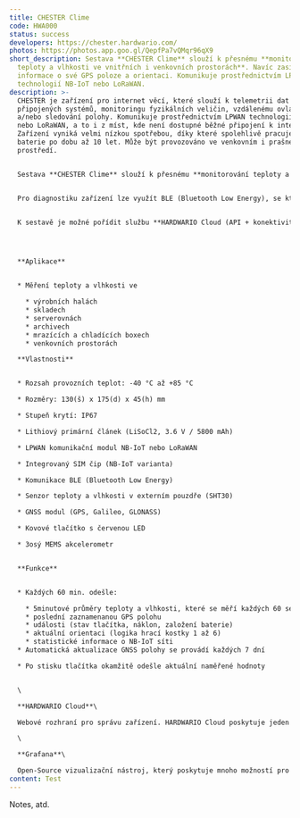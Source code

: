```yaml
---
title: CHESTER Clime
code: HWA000
status: success
developers: https://chester.hardwario.com/
photos: https://photos.app.goo.gl/QepfPa7vQMqr96qX9
short_description: Sestava **CHESTER Clime** slouží k přesnému **monitorování
  teploty a vlhkosti ve vnitřních i venkovních prostorách**. Navíc zasílá
  informace o své GPS poloze a orientaci. Komunikuje prostřednictvím LPWAN
  technologií NB-IoT nebo LoRaWAN.
description: >-
  CHESTER je zařízení pro internet věcí, které slouží k telemetrii dat z
  připojených systémů, monitoringu fyzikálních veličin, vzdálenému ovládání
  a/nebo sledování polohy. Komunikuje prostřednictvím LPWAN technologií NB-IoT
  nebo LoRaWAN, a to i z míst, kde není dostupné běžné připojení k internetu.
  Zařízení vyniká velmi nízkou spotřebou, díky které spolehlivě pracuje z
  baterie po dobu až 10 let. Může být provozováno ve venkovním i prašném
  prostředí.


  Sestava **CHESTER Clime** slouží k přesnému **monitorování teploty a vlhkosti ve vnitřních i venkovních prostorách**. Navíc zasílá informace o své GPS poloze a orientaci. Má rovněž integrováno tlačítko s LED podsvícením, díky kterému lze vynutit okamžité zaslání aktuálních hodnot měřených veličin.


  Pro diagnostiku zařízení lze využít BLE (Bluetooth Low Energy), se kterým se spojíte z chytrého telefonu nebo webového prohlížeče Chrome.


  K sestavě je možné pořídit službu **HARDWARIO Cloud (API + konektivita)** a službu **HARDWARIO Vizualizace (Grafana)**.




  **Aplikace**


  * Měření teploty a vlhkosti ve

    * výrobních halách
    * skladech
    * serverovnách
    * archivech
    * mrazících a chladících boxech
    * venkovních prostorách

  **Vlastnosti**


  * Rozsah provozních teplot: -40 °C až +85 °C

  * Rozměry: 130(š) x 175(d) x 45(h) mm

  * Stupeň krytí: IP67

  * Lithiový primární článek (LiSoCl2, 3.6 V / 5800 mAh)

  * LPWAN komunikační modul NB-IoT nebo LoRaWAN

  * Integrovaný SIM čip (NB-IoT varianta)

  * Komunikace BLE (Bluetooth Low Energy)

  * Senzor teploty a vlhkosti v externím pouzdře (SHT30)

  * GNSS modul (GPS, Galileo, GLONASS)

  * Kovové tlačítko s červenou LED

  * 3osý MEMS akcelerometr


  **Funkce**


  * Každých 60 min. odešle:

    * 5minutové průměry teploty a vlhkosti, které se měří každých 60 sekund
    * poslední zaznamenanou GPS polohu
    * události (stav tlačítka, náklon, založení baterie)
    * aktuální orientaci (logika hrací kostky 1 až 6)
    * statistické informace o NB-IoT síti
  * Automatická aktualizace GNSS polohy se provádí každých 7 dní

  * Po stisku tlačítka okamžitě odešle aktuální naměřené hodnoty


  \

  **HARDWARIO Cloud**\

  Webové rozhraní pro správu zařízení. HARDWARIO Cloud poskytuje jeden bezpečný přístup k registrovaným jednotkám komunikujícím různými LPWAN technologiemi - NB-IoT, LTE-M, LoRaWAN i Sigfox. Srozumitelně deklarované API výrazně ulehčuje integraci s vizualizačními a analytickými aplikacemi.\

  \

  **Grafana**\

  Open-Source vizualizační nástroj, který poskytuje mnoho možností pro vizuální interpretací dat v čase.
content: Test
---
```

Notes, atd.